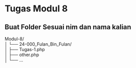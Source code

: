 # Tugas Modul 8

## Buat Folder Sesuai nim dan nama kalian

Modul-8/  
│   └── 24-000_Fulan_Bin_Fulan/  
│       ├── Tugas-1.php  
│       ├── other.php  
│       └── ...  

